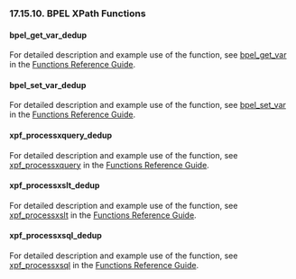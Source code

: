 <div id="xpathbpelfunctions" class="section">

<div class="titlepage">

<div>

<div>

### 17.15.10. BPEL XPath Functions

</div>

</div>

</div>

<div id="fn_bpel_get_var_dedup" class="section">

<div class="titlepage">

<div>

<div>

#### bpel_get_var_dedup

</div>

</div>

</div>

For detailed description and example use of the function, see
<a href="fn_bpel_get_var.html" class="link"
title="BPEL.BPEL.getVariableData">bpel_get_var</a> in the
<a href="ch-functions.html" class="link"
title="Chapter 24. Virtuoso Functions Guide &amp; Reference">Functions
Reference Guide</a>.

</div>

<div id="fn_bpel_set_var_dedup" class="section">

<div class="titlepage">

<div>

<div>

#### bpel_set_var_dedup

</div>

</div>

</div>

For detailed description and example use of the function, see
<a href="fn_bpel_set_var.html" class="link"
title="BPEL.BPEL.setVariableData">bpel_set_var</a> in the
<a href="ch-functions.html" class="link"
title="Chapter 24. Virtuoso Functions Guide &amp; Reference">Functions
Reference Guide</a>.

</div>

<div id="xpf_processxquery_dedup" class="section">

<div class="titlepage">

<div>

<div>

#### xpf_processxquery_dedup

</div>

</div>

</div>

For detailed description and example use of the function, see
<a href="xpf_processxquery.html" class="link"
title="processXQuery">xpf_processxquery</a> in the
<a href="ch-functions.html" class="link"
title="Chapter 24. Virtuoso Functions Guide &amp; Reference">Functions
Reference Guide</a>.

</div>

<div id="xpf_processxslt_dedup" class="section">

<div class="titlepage">

<div>

<div>

#### xpf_processxslt_dedup

</div>

</div>

</div>

For detailed description and example use of the function, see
<a href="xpf_processxslt.html" class="link"
title="processXSLT">xpf_processxslt</a> in the
<a href="ch-functions.html" class="link"
title="Chapter 24. Virtuoso Functions Guide &amp; Reference">Functions
Reference Guide</a>.

</div>

<div id="xpf_processxsql_dedup" class="section">

<div class="titlepage">

<div>

<div>

#### xpf_processxsql_dedup

</div>

</div>

</div>

For detailed description and example use of the function, see
<a href="xpf_processxsql.html" class="link"
title="processXSQL">xpf_processxsql</a> in the
<a href="ch-functions.html" class="link"
title="Chapter 24. Virtuoso Functions Guide &amp; Reference">Functions
Reference Guide</a>.

</div>

</div>
